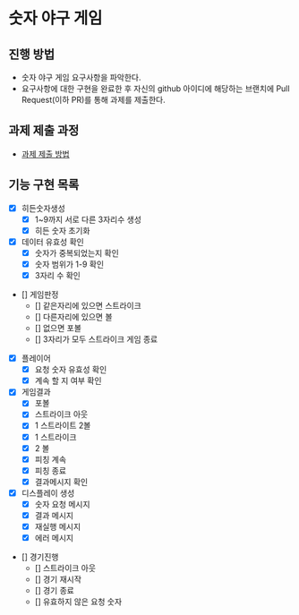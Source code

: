 # 숫자 야구 게임
## 진행 방법
* 숫자 야구 게임 요구사항을 파악한다.
* 요구사항에 대한 구현을 완료한 후 자신의 github 아이디에 해당하는 브랜치에 Pull Request(이하 PR)를 통해 과제를 제출한다.

## 과제 제출 과정
* [과제 제출 방법](https://github.com/next-step/nextstep-docs/tree/master/precourse)

## 기능 구현 목록
- [X] 히든숫자생성
    - [X] 1~9까지 서로 다른 3자리수 생성
    - [X] 히든 숫자 초기화

- [X] 데이터 유효성 확인
    - [X] 숫자가 중복되었는지 확인
    - [X] 숫자 범위가 1-9 확인
    - [X] 3자리 수 확인

- [] 게임판정
	- [] 같은자리에 있으면 스트라이크
	- [] 다른자리에 있으면 볼
	- [] 없으면 포볼
	- [] 3자리가 모두 스트라이크 게임 종료
	
- [X] 플레이어 
    - [X] 요청 숫자 유효성 확인
    - [X] 계속 할 지 여부 확인

- [X] 게임결과
    - [X] 포볼
    - [X] 스트라이크 아웃
    - [X] 1 스트라이트 2볼
    - [X] 1 스트라이크
    - [X] 2 볼
    - [X] 피칭 계속
    - [X] 피칭 종료
    - [X] 결과메시지 확인
    
- [X] 디스플레이 생성
    - [X] 숫자 요청 메시지
    - [X] 결과 메시지
    - [X] 재실행 메시지
    - [X] 에러 메시지

- [] 경기진행
    - [] 스트라이크 아웃
    - [] 경기 재시작
    - [] 경기 종료
    - [] 유효하지 않은 요청 숫자
